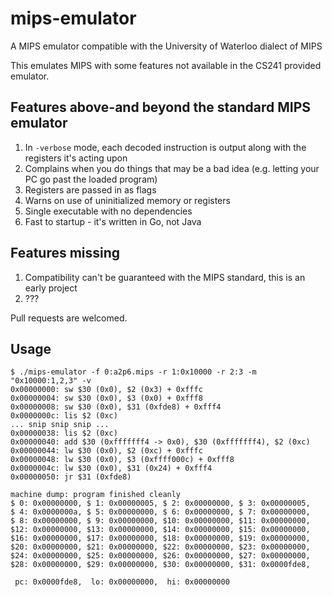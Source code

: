 # mips-emulator
A MIPS emulator compatible with the University of Waterloo dialect of MIPS

This emulates MIPS with some features not available in the CS241 provided emulator.

## Features above-and beyond the standard MIPS emulator
1. In `-verbose` mode, each decoded instruction is output along with the registers it's acting upon
2. Complains when you do things that may be a bad idea (e.g. letting your PC go past the loaded program)
3. Registers are passed in as flags
4. Warns on use of uninitialized memory or registers
5. Single executable with no dependencies
6. Fast to startup - it's written in Go, not Java

## Features missing
1. Compatibility can't be guaranteed with the MIPS standard, this is an early project
2. ???

Pull requests are welcomed.

## Usage
	$ ./mips-emulator -f 0:a2p6.mips -r 1:0x10000 -r 2:3 -m "0x10000:1,2,3" -v
	0x00000000: sw $30 (0x0), $2 (0x3) + 0xfffc
	0x00000004: sw $30 (0x0), $3 (0x0) + 0xfff8
	0x00000008: sw $30 (0x0), $31 (0xfde8) + 0xfff4
	0x0000000c: lis $2 (0xc)
	... snip snip snip ...
	0x00000038: lis $2 (0xc)
	0x00000040: add $30 (0xfffffff4 -> 0x0), $30 (0xfffffff4), $2 (0xc)
	0x00000044: lw $30 (0x0), $2 (0xc) + 0xfffc
	0x00000048: lw $30 (0x0), $3 (0xffff000c) + 0xfff8
	0x0000004c: lw $30 (0x0), $31 (0x24) + 0xfff4
	0x00000050: jr $31 (0xfde8)
	
	machine dump: program finished cleanly
	$ 0: 0x00000000, $ 1: 0x00000005, $ 2: 0x00000000, $ 3: 0x00000005, 
	$ 4: 0x0000000a, $ 5: 0x00000000, $ 6: 0x00000000, $ 7: 0x00000000, 
	$ 8: 0x00000000, $ 9: 0x00000000, $10: 0x00000000, $11: 0x00000000, 
	$12: 0x00000000, $13: 0x00000000, $14: 0x00000000, $15: 0x00000000, 
	$16: 0x00000000, $17: 0x00000000, $18: 0x00000000, $19: 0x00000000, 
	$20: 0x00000000, $21: 0x00000000, $22: 0x00000000, $23: 0x00000000, 
	$24: 0x00000000, $25: 0x00000000, $26: 0x00000000, $27: 0x00000000, 
	$28: 0x00000000, $29: 0x00000000, $30: 0x00000000, $31: 0x0000fde8, 

	 pc: 0x0000fde8,  lo: 0x00000000,  hi: 0x00000000

